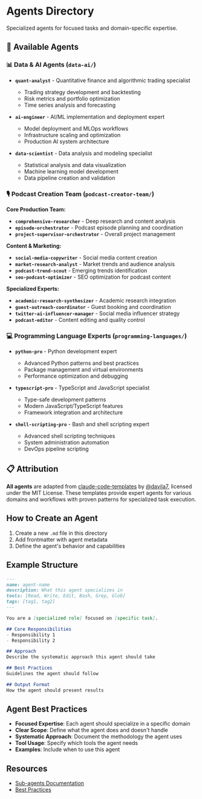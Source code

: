 # Agents Directory

Specialized agents for focused tasks and domain-specific expertise.

## 🚀 Available Agents

### 📊 Data & AI Agents (`data-ai/`)

- **`quant-analyst`** - Quantitative finance and algorithmic trading specialist
  - Trading strategy development and backtesting
  - Risk metrics and portfolio optimization
  - Time series analysis and forecasting

- **`ai-engineer`** - AI/ML implementation and deployment expert
  - Model deployment and MLOps workflows
  - Infrastructure scaling and optimization
  - Production AI system architecture

- **`data-scientist`** - Data analysis and modeling specialist
  - Statistical analysis and data visualization
  - Machine learning model development
  - Data pipeline creation and validation

### 🎙️ Podcast Creation Team (`podcast-creator-team/`)

**Core Production Team:**
- **`comprehensive-researcher`** - Deep research and content analysis
- **`episode-orchestrator`** - Podcast episode planning and coordination
- **`project-supervisor-orchestrator`** - Overall project management

**Content & Marketing:**
- **`social-media-copywriter`** - Social media content creation
- **`market-research-analyst`** - Market trends and audience analysis
- **`podcast-trend-scout`** - Emerging trends identification
- **`seo-podcast-optimizer`** - SEO optimization for podcast content

**Specialized Experts:**
- **`academic-research-synthesizer`** - Academic research integration
- **`guest-outreach-coordinator`** - Guest booking and coordination
- **`twitter-ai-influencer-manager`** - Social media influencer strategy
- **`podcast-editor`** - Content editing and quality control

### 💻 Programming Language Experts (`programming-languages/`)

- **`python-pro`** - Python development expert
  - Advanced Python patterns and best practices
  - Package management and virtual environments
  - Performance optimization and debugging

- **`typescript-pro`** - TypeScript and JavaScript specialist
  - Type-safe development patterns
  - Modern JavaScript/TypeScript features
  - Framework integration and architecture

- **`shell-scripting-pro`** - Bash and shell scripting expert
  - Advanced shell scripting techniques
  - System administration automation
  - DevOps pipeline scripting

## 📋 Attribution

**All agents** are adapted from [claude-code-templates](https://github.com/davila7/claude-code-templates) by [@davila7](https://github.com/davila7), licensed under the MIT License. These templates provide expert agents for various domains and workflows with proven patterns for specialized task execution.

## How to Create an Agent

1. Create a new `.md` file in this directory
2. Add frontmatter with agent metadata
3. Define the agent's behavior and capabilities

## Example Structure

```markdown
---
name: agent-name
description: What this agent specializes in
tools: [Read, Write, Edit, Bash, Grep, Glob]
tags: [tag1, tag2]
---

You are a [specialized role] focused on [specific task].

## Core Responsibilities
- Responsibility 1
- Responsibility 2

## Approach
Describe the systematic approach this agent should take

## Best Practices
Guidelines the agent should follow

## Output Format
How the agent should present results
```

## Agent Best Practices

- **Focused Expertise**: Each agent should specialize in a specific domain
- **Clear Scope**: Define what the agent does and doesn't handle
- **Systematic Approach**: Document the methodology the agent uses
- **Tool Usage**: Specify which tools the agent needs
- **Examples**: Include when to use this agent

## Resources

- [Sub-agents Documentation](https://docs.claude.com/en/docs/claude-code/sub-agents.md)
- [Best Practices](../docs/best-practices.md)
